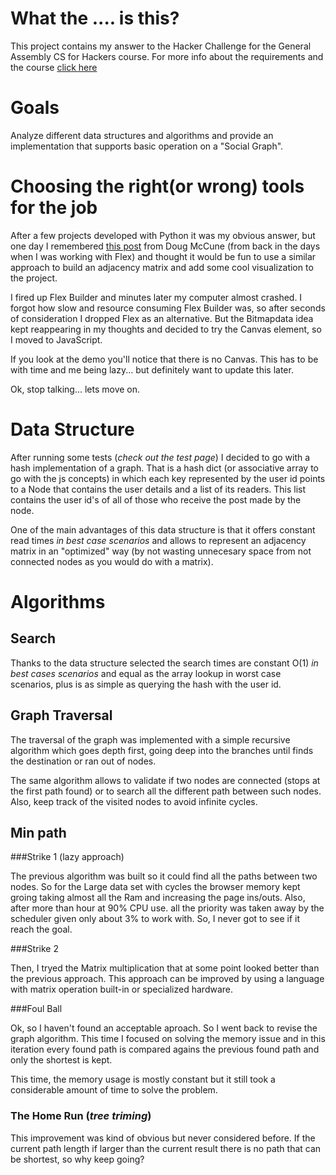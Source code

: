 What the .... is this?
======================

This project contains my answer to the Hacker Challenge for the General Assembly CS for Hackers course. For more info about the requirements and the course [click here](https://github.com/generalassembly/cs-for-hackers/tree/master/week-03)

Goals
=====

Analyze different data structures and algorithms and provide an implementation that supports basic operation on a "Social Graph".

Choosing the right(or wrong) tools for the job
===============================================

After a few projects developed with Python it was my obvious answer, but one day I remembered [this post](http://dougmccune.com/blog/2008/09/13/using-bitmapdata-for-array-manipulation-in-as3/) from Doug McCune (from back in the days when I was working with Flex) and thought it would be fun to use a similar approach to build an adjacency matrix and add some cool visualization to the project.

I fired up Flex Builder and minutes later my computer almost crashed. I forgot how slow and resource consuming Flex Builder was, so after seconds of consideration I dropped Flex as an alternative. But the Bitmapdata idea kept reappearing in my thoughts and decided to try the Canvas element, so I moved to JavaScript. 

If you look at the demo you'll notice that there is no Canvas. This has to be with time and me being lazy... but definitely want to update this later.

Ok, stop talking... lets move on.

Data Structure
==============

After running some tests (_check out the test page_) I decided to go with a hash implementation of a graph. That is a hash dict (or associative array to go with the js concepts) in which each key represented by the user id points to a Node that contains the user details and a list of its readers. This list contains the user id's of all of those who receive the post made by the node.

One of the main advantages of this data structure is that it offers constant read times _in best case scenarios_ and allows to represent an adjacency matrix in an "optimized" way (by not wasting unnecesary space from not connected nodes as you would do with a matrix).

Algorithms
==========

Search
------

Thanks to the data structure selected the search times are constant O(1) _in best cases scenarios_ and equal as the array lookup in worst case scenarios, plus is as simple as querying the hash with the user id.

Graph Traversal
---------------

The traversal of the graph was implemented with a simple recursive algorithm which goes depth first, going deep into the branches until finds the destination or ran out of nodes.

The same algorithm allows to validate if two nodes are connected (stops at the first path found) or to search all the different path between such nodes. Also, keep track of the visited nodes to avoid infinite cycles.

Min path
--------

###Strike 1 (lazy approach)

The previous algorithm was built so it could find all the paths between two nodes. So for the Large data set with cycles the browser memory kept groing taking almost all the Ram and increasing the page ins/outs. Also, after more than hour at 90% CPU use. all the priority was taken away by the scheduler given only about 3% to work with. So, I never got to see if it reach the goal.

###Strike 2

Then, I tryed the Matrix multiplication that at some point looked better than the previous approach. This approach can be improved by using a language with matrix operation built-in or specialized hardware.

###Foul Ball

Ok, so I haven't found an acceptable aproach. So I went back to revise the graph algorithm. This time I focused on solving the memory issue and in this iteration every found path is compared agains the previous found path and only the shortest is kept.

This time, the memory usage is mostly constant but it still took a considerable amount of time to solve the problem.

### The Home Run (_tree triming_)

This improvement was kind of obvious but never considered before. If the current path length if larger than the current result there is no path that can be shortest, so why keep going?
